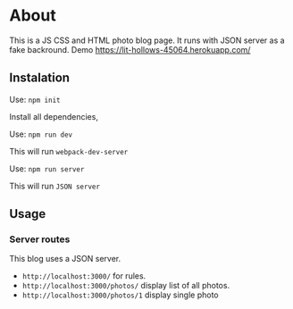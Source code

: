 # About

This is a JS CSS and HTML photo blog page. It runs with JSON server as a fake backround.
Demo https://lit-hollows-45064.herokuapp.com/

## Instalation

Use: `npm init`

Install all dependencies,

Use: `npm run dev`

This will run `webpack-dev-server`

Use: `npm run server`

This will run `JSON server`

## Usage

### Server routes

This blog uses a JSON server.

- `http://localhost:3000/` for rules.
- `http://localhost:3000/photos/` display list of all photos.
- `http://localhost:3000/photos/1` display single photo
